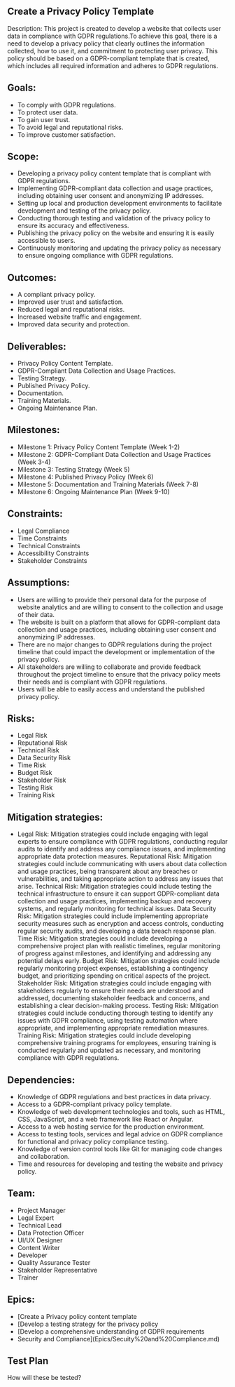 ## Create a Privacy Policy Template 

Description: This project is created to develop a website that collects user data in compliance with GDPR regulations.To achieve this goal, there is a need to develop a privacy policy that clearly outlines the information collected, how to use it, and commitment to protecting user privacy. This policy should be based on a GDPR-compliant template that is created, which includes all required information and adheres to GDPR regulations. 

## Goals:

* To comply with GDPR regulations.
* To protect user data.
* To gain user trust.
* To avoid legal and reputational risks.
* To improve customer satisfaction.

## Scope:
* Developing a privacy policy content template that is compliant with GDPR regulations.
* Implementing GDPR-compliant data collection and usage practices, including obtaining user consent and anonymizing IP addresses.
* Setting up local and production development environments to facilitate development and testing of the privacy policy.
* Conducting thorough testing and validation of the privacy policy to ensure its accuracy and effectiveness.
* Publishing the privacy policy on the website and ensuring it is easily accessible to users.
* Continuously monitoring and updating the privacy policy as necessary to ensure ongoing compliance with GDPR regulations.


## Outcomes:
* A compliant privacy policy.
* Improved user trust and satisfaction.
* Reduced legal and reputational risks.
* Increased website traffic and engagement.
* Improved data security and protection.

## Deliverables:
* Privacy Policy Content Template.
* GDPR-Compliant Data Collection and Usage Practices.
* Testing Strategy.
* Published Privacy Policy.
* Documentation.
* Training Materials.
* Ongoing Maintenance Plan.

## Milestones:
* Milestone 1: Privacy Policy Content Template (Week 1-2)
* Milestone 2: GDPR-Compliant Data Collection and Usage Practices (Week 3-4)
* Milestone 3: Testing Strategy (Week 5)
* Milestone 4: Published Privacy Policy (Week 6)
* Milestone 5: Documentation and Training Materials (Week 7-8)
* Milestone 6: Ongoing Maintenance Plan (Week 9-10)

## Constraints:
* Legal Compliance
* Time Constraints
* Technical Constraints
* Accessibility Constraints 
* Stakeholder Constraints

## Assumptions:
* Users are willing to provide their personal data for the purpose of website analytics and are willing to consent to the collection and usage of their data.
* The website is built on a platform that allows for GDPR-compliant data collection and usage practices, including obtaining user consent and anonymizing IP addresses.
* There are no major changes to GDPR regulations during the project timeline that could impact the development or implementation of the privacy policy.
* All stakeholders are willing to collaborate and provide feedback throughout the project timeline to ensure that the privacy policy meets their needs and is compliant with GDPR regulations.
* Users will be able to easily access and understand the published privacy policy.

## Risks:
* Legal Risk
* Reputational Risk
* Technical Risk
* Data Security Risk
* Time Risk
* Budget Risk
* Stakeholder Risk
* Testing Risk
* Training Risk

## Mitigation strategies:

* Legal Risk: Mitigation strategies could include engaging with legal experts to ensure compliance with GDPR regulations, conducting regular audits to identify and address any compliance issues, and implementing appropriate data protection measures.
Reputational Risk: Mitigation strategies could include communicating with users about data collection and usage practices, being transparent about any breaches or vulnerabilities, and taking appropriate action to address any issues that arise.
Technical Risk: Mitigation strategies could include testing the technical infrastructure to ensure it can support GDPR-compliant data collection and usage practices, implementing backup and recovery systems, and regularly monitoring for technical issues.
Data Security Risk: Mitigation strategies could include implementing appropriate security measures such as encryption and access controls, conducting regular security audits, and developing a data breach response plan.
Time Risk: Mitigation strategies could include developing a comprehensive project plan with realistic timelines, regular monitoring of progress against milestones, and identifying and addressing any potential delays early.
Budget Risk: Mitigation strategies could include regularly monitoring project expenses, establishing a contingency budget, and prioritizing spending on critical aspects of the project.
Stakeholder Risk: Mitigation strategies could include engaging with stakeholders regularly to ensure their needs are understood and addressed, documenting stakeholder feedback and concerns, and establishing a clear decision-making process.
Testing Risk: Mitigation strategies could include conducting thorough testing to identify any issues with GDPR compliance, using testing automation where appropriate, and implementing appropriate remediation measures.
Training Risk: Mitigation strategies could include developing comprehensive training programs for employees, ensuring training is conducted regularly and updated as necessary, and monitoring compliance with GDPR regulations.

## Dependencies:
* Knowledge of GDPR regulations and best practices in data privacy.
* Access to a GDPR-compliant privacy policy template.
* Knowledge of web development technologies and tools, such as HTML, CSS, JavaScript, and a web framework like React or Angular.
* Access to a web hosting service for the production environment.
* Access to testing tools, services and legal advice on GDPR compliance for functional and privacy policy compliance testing.
* Knowledge of version control tools like Git for managing code changes and collaboration.
* Time and resources for developing and testing the website and privacy policy.

## Team:
* Project Manager
* Legal Expert
* Technical Lead
* Data Protection Officer
* UI/UX Designer 
* Content Writer
* Developer 
* Quality Assurance Tester
* Stakeholder Representative
* Trainer


## Epics:
* [Create a Privacy policy content template 
* [Develop a testing strategy for the privacy policy 
* [Develop a comprehensive understanding of GDPR requirements
* Security and Compliance](Epics/Secuity%20and%20Compliance.md)

## Test Plan
How will these be tested?
